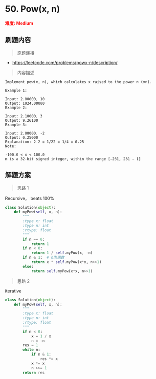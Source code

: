 # 50. Pow(x, n)

**<font color=red>难度: Medium</font>**

## 刷题内容

> 原题连接

* https://leetcode.com/problems/powx-n/description/

> 内容描述

```
Implement pow(x, n), which calculates x raised to the power n (xn).

Example 1:

Input: 2.00000, 10
Output: 1024.00000
Example 2:

Input: 2.10000, 3
Output: 9.26100
Example 3:

Input: 2.00000, -2
Output: 0.25000
Explanation: 2-2 = 1/22 = 1/4 = 0.25
Note:

-100.0 < x < 100.0
n is a 32-bit signed integer, within the range [−231, 231 − 1]
```

## 解题方案

> 思路 1

Recursive， beats 100%

```python
class Solution(object):
    def myPow(self, x, n):
        """
        :type x: float
        :type n: int
        :rtype: float
        """
        if n == 0:
            return 1
        if n < 0:
            return 1 / self.myPow(x, -n)
        if n & 1:  # n为偶数
            return x * self.myPow(x*x, n>>1)
        else:
            return self.myPow(x*x, n>>1)
```

> 思路 2

iterative


```python
class Solution(object):
    def myPow(self, x, n):
        """
        :type x: float
        :type n: int
        :rtype: float
        """
        if n < 0:
            x = 1 / x
            n = -n
        res = 1
        while n:
            if n & 1:
                res *= x
            x *= x
            n >>= 1
        return res
```
